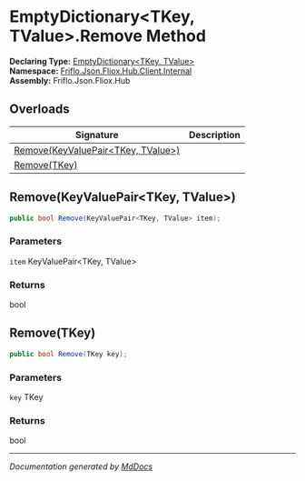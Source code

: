 ﻿<!--  
  <auto-generated>   
    The contents of this file were generated by a tool.  
    Changes to this file may be list if the file is regenerated  
  </auto-generated>   
-->

# EmptyDictionary\<TKey, TValue\>.Remove Method

**Declaring Type:** [EmptyDictionary\<TKey, TValue\>](../index.md)  
**Namespace:** [Friflo.Json.Fliox.Hub.Client.Internal](../../index.md)  
**Assembly:** Friflo.Json.Fliox.Hub

## Overloads

| Signature                                                              | Description |
| ---------------------------------------------------------------------- | ----------- |
| [Remove(KeyValuePair\<TKey, TValue\>)](#removekeyvaluepairtkey-tvalue) |             |
| [Remove(TKey)](#removetkey)                                            |             |

## Remove(KeyValuePair\<TKey, TValue\>)

```csharp
public bool Remove(KeyValuePair<TKey, TValue> item);
```

### Parameters

`item`  KeyValuePair\<TKey, TValue\>

### Returns

bool

## Remove(TKey)

```csharp
public bool Remove(TKey key);
```

### Parameters

`key`  TKey

### Returns

bool

___

*Documentation generated by [MdDocs](https://github.com/ap0llo/mddocs)*
